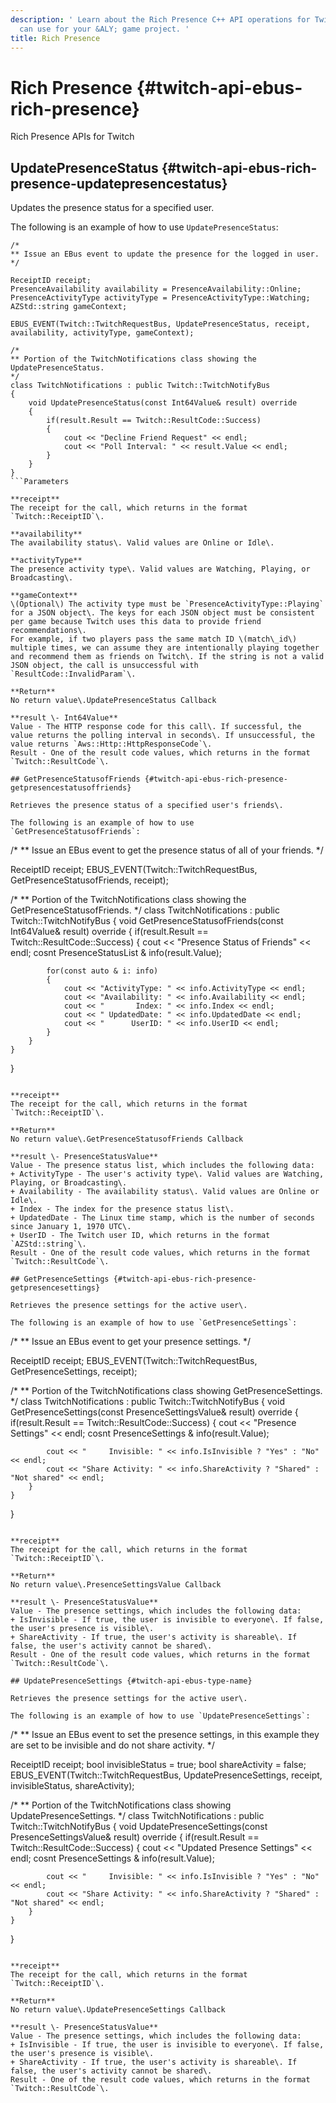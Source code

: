 ```yaml
---
description: ' Learn about the Rich Presence C++ API operations for Twitch that you
  can use for your &ALY; game project. '
title: Rich Presence
---
```

# Rich Presence {#twitch-api-ebus-rich-presence}

Rich Presence APIs for Twitch

## UpdatePresenceStatus {#twitch-api-ebus-rich-presence-updatepresencestatus}

Updates the presence status for a specified user\.

The following is an example of how to use `UpdatePresenceStatus`:

```
/*
** Issue an EBus event to update the presence for the logged in user.
*/

ReceiptID receipt;
PresenceAvailability availability = PresenceAvailability::Online;
PresenceActivityType activityType = PresenceActivityType::Watching;
AZStd::string gameContext;

EBUS_EVENT(Twitch::TwitchRequestBus, UpdatePresenceStatus, receipt, availability, activityType, gameContext);

/*
** Portion of the TwitchNotifications class showing the UpdatePresenceStatus.
*/
class TwitchNotifications : public Twitch::TwitchNotifyBus
{
	void UpdatePresenceStatus(const Int64Value& result) override
	{
		if(result.Result == Twitch::ResultCode::Success)
		{
			cout << "Decline Friend Request" << endl;
			cout << "Poll Interval: " << result.Value << endl;
		}
	}
}
```Parameters

**receipt**
The receipt for the call, which returns in the format `Twitch::ReceiptID`\.

**availability**
The availability status\. Valid values are Online or Idle\.

**activityType**
The presence activity type\. Valid values are Watching, Playing, or Broadcasting\.

**gameContext**
\(Optional\) The activity type must be `PresenceActivityType::Playing` for a JSON object\. The keys for each JSON object must be consistent per game because Twitch uses this data to provide friend recommendations\.
For example, if two players pass the same match ID \(match\_id\) multiple times, we can assume they are intentionally playing together and recommend them as friends on Twitch\. If the string is not a valid JSON object, the call is unsuccessful with `ResultCode::InvalidParam`\.

**Return**
No return value\.UpdatePresenceStatus Callback

**result \- Int64Value**
Value - The HTTP response code for this call\. If successful, the value returns the polling interval in seconds\. If unsuccessful, the value returns `Aws::Http::HttpResponseCode`\.
Result - One of the result code values, which returns in the format `Twitch::ResultCode`\.

## GetPresenceStatusofFriends {#twitch-api-ebus-rich-presence-getpresencestatusoffriends}

Retrieves the presence status of a specified user's friends\.

The following is an example of how to use `GetPresenceStatusofFriends`:

```
/*
** Issue an EBus event to get the presence status of all of your friends.
*/

ReceiptID receipt;
EBUS_EVENT(Twitch::TwitchRequestBus, GetPresenceStatusofFriends, receipt);

/*
** Portion of the TwitchNotifications class showing the GetPresenceStatusofFriends.
*/
class TwitchNotifications : public Twitch::TwitchNotifyBus
{
	void GetPresenceStatusofFriends(const Int64Value& result) override
	{
		if(result.Result == Twitch::ResultCode::Success)
		{
			cout << "Presence Status of Friends" << endl;
			cosnt PresenceStatusList & info(result.Value);

			for(const auto & i: info)
			{
				cout << "ActivityType: " << info.ActivityType << endl;
				cout << "Availability: " << info.Availability << endl;
				cout << "       Index: " << info.Index << endl;
				cout << " UpdatedDate: " << info.UpdatedDate << endl;
				cout << "      UserID: " << info.UserID << endl;
			}
		}
	}
}
```Parameters

**receipt**
The receipt for the call, which returns in the format `Twitch::ReceiptID`\.

**Return**
No return value\.GetPresenceStatusofFriends Callback

**result \- PresenceStatusValue**
Value - The presence status list, which includes the following data:
+ ActivityType - The user's activity type\. Valid values are Watching, Playing, or Broadcasting\.
+ Availability - The availability status\. Valid values are Online or Idle\.
+ Index - The index for the presence status list\.
+ UpdatedDate - The Linux time stamp, which is the number of seconds since January 1, 1970 UTC\.
+ UserID - The Twitch user ID, which returns in the format `AZStd::string`\.
Result - One of the result code values, which returns in the format `Twitch::ResultCode`\.

## GetPresenceSettings {#twitch-api-ebus-rich-presence-getpresencesettings}

Retrieves the presence settings for the active user\.

The following is an example of how to use `GetPresenceSettings`:

```
/*
** Issue an EBus event to get your presence settings.
*/

ReceiptID receipt;
EBUS_EVENT(Twitch::TwitchRequestBus, GetPresenceSettings, receipt);

/*
** Portion of the TwitchNotifications class showing GetPresenceSettings.
*/
class TwitchNotifications : public Twitch::TwitchNotifyBus
{
	void GetPresenceSettings(const PresenceSettingsValue& result) override
	{
		if(result.Result == Twitch::ResultCode::Success)
		{
			cout << "Presence Settings" << endl;
			cosnt PresenceSettings & info(result.Value);

			cout << "     Invisible: " << info.IsInvisible ? "Yes" : "No" << endl;
			cout << "Share Activity: " << info.ShareActivity ? "Shared" : "Not shared" << endl;
		}
	}
}
```Parameters

**receipt**
The receipt for the call, which returns in the format `Twitch::ReceiptID`\.

**Return**
No return value\.PresenceSettingsValue Callback

**result \- PresenceStatusValue**
Value - The presence settings, which includes the following data:
+ IsInvisible - If true, the user is invisible to everyone\. If false, the user's presence is visible\.
+ ShareActivity - If true, the user's activity is shareable\. If false, the user's activity cannot be shared\.
Result - One of the result code values, which returns in the format `Twitch::ResultCode`\.

## UpdatePresenceSettings {#twitch-api-ebus-type-name}

Retrieves the presence settings for the active user\.

The following is an example of how to use `UpdatePresenceSettings`:

```
/*
** Issue an EBus event to set the presence settings, in this example they are set to be invisible and do not share activity.
*/

ReceiptID receipt;
bool invisibleStatus = true;
bool shareActivity = false;
EBUS_EVENT(Twitch::TwitchRequestBus, UpdatePresenceSettings, receipt, invisibleStatus, shareActivity);

/*
** Portion of the TwitchNotifications class showing UpdatePresenceSettings.
*/
class TwitchNotifications : public Twitch::TwitchNotifyBus
{
	void UpdatePresenceSettings(const PresenceSettingsValue& result) override
	{
		if(result.Result == Twitch::ResultCode::Success)
		{
			cout << "Updated Presence Settings" << endl;
			cosnt PresenceSettings & info(result.Value);

			cout << "     Invisible: " << info.IsInvisible ? "Yes" : "No" << endl;
			cout << "Share Activity: " << info.ShareActivity ? "Shared" : "Not shared" << endl;
		}
	}
}
```Parameters

**receipt**
The receipt for the call, which returns in the format `Twitch::ReceiptID`\.

**Return**
No return value\.UpdatePresenceSettings Callback

**result \- PresenceStatusValue**
Value - The presence settings, which includes the following data:
+ IsInvisible - If true, the user is invisible to everyone\. If false, the user's presence is visible\.
+ ShareActivity - If true, the user's activity is shareable\. If false, the user's activity cannot be shared\.
Result - One of the result code values, which returns in the format `Twitch::ResultCode`\.